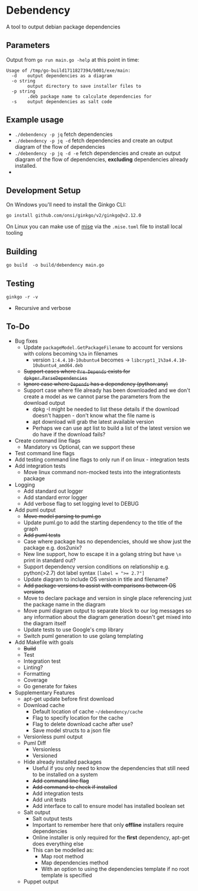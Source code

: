 # Debendency
A tool to output debian package dependencies

## Parameters
Output from `go run main.go -help` at this point in time:
```
Usage of /tmp/go-build1711827394/b001/exe/main:
  -d    output dependencies as a diagram
  -o string
        output directory to save installer files to
  -p string
        .deb package name to calculate dependencies for
  -s    output dependencies as salt code

```
## Example usage
* `./debendency -p jq` fetch dependencies
* `./debendency -p jq -d` fetch dependencies and create an output diagram of the flow of dependencies
* `./debendency -p jq -d -e` fetch dependencies and create an output diagram of the flow of dependencies, **excluding** dependencies already installed.
* 

## Development Setup
On Windows you'll need to install the Ginkgo CLI:
```
go install github.com/onsi/ginkgo/v2/ginkgo@v2.12.0
```
On Linux you can make use of [mise](https://mise.jdx.dev/) via the `.mise.toml` file to install local tooling

## Building
```
go build  -o build/debendency main.go
```
## Testing
```
ginkgo -r -v
```
* Recursive and verbose

## To-Do 
* Bug fixes
  * Update `packageModel.GetPackageFilename` to account for versions with colons becoming `%3a` in filenames
    * version `1:4.4.10-10ubuntu4` becomes -> `libcrypt1_1%3a4.4.10-10ubuntu4_amd64.deb`
  * ~~Support cases where `Pre-Depends` exists for `dpkger.ParseDependencies`~~
  * ~~Ignore case where `Depends` has a dependency (python:any)~~
  * Support case where file already has been downloaded and we don't create a model as we cannot parse the parameters from the download output
    * dpkg -I might be needed to list these details if the download doesn't happen - don't know what the file name is
    * apt download will grab the latest available version
    * Perhaps we can use apt list to build a list of the latest version we do have if the download fails?
* Create command line flags
  * Mandatory vs Optional, can we support these
* Test command line flags
* Add testing command line flags to only run if on linux - integration tests
* Add integration tests
  * Move linux command non-mocked tests into the integrationtests package 
* Logging
  * Add standard out logger
  * Add standard error logger
  * Add verbose flag to set logging level to DEBUG
* Add puml output
  * ~~Move model parsing to puml.go~~
  * Update puml.go to add the starting dependency to the title of the graph
  * ~~Add puml tests~~
  * Case where package has no dependencies, should we show just the package e.g. dos2unix?
  * New line support, how to escape it in a golang string but have `\n` print in standard out?
  * Support dependency version conditions on relationship  e.g. python(>2.7) dot label syntax `[label = ">= 2.7"]`
  * Update diagram to include OS version in title and filename?
  * ~~Add package versions to assist with comparisons between OS versions~~  
  * Move to declare package and version in single place referencing just the package name in the diagram
  * Move puml diagram output to separate block to our log messages so any information about the diagram generation doesn't get mixed into the diagram itself
  * Update tests to use Google's cmp library
  * Switch puml generation to use golang templating
* Add Makefile with goals
  * ~~Build~~
  * Test
  * Integration test
  * Linting?
  * Formatting
  * Coverage
  * Go generate for fakes
* Supplementary Features
  * apt-get update before first download
  * Download cache
    * Default location of cache `~/debendency/cache`
    * Flag to specify location for the cache
    * Flag to delete download cache after use?
    * Save model structs to a json file
  * Versionless puml output
  * Puml Diff
    * Versionless
    * Versioned
  * Hide already installed packages
    * Useful if you only need to know the dependencies that still need to be installed on a system
    * ~~Add command line flag~~
    * ~~Add command to check if installed~~
    * Add integration tests
    * Add unit tests
    * Add interface to call to ensure model has installed boolean set
  * Salt output
    * Salt output tests
    * Important to remember here that only **offline** installers require dependencies
    * Online installer is only required for the **first** dependency, apt-get does everything else
    * This can be modelled as:
      * Map root method
      * Map dependencies method
      * With an option to using the dependencies template if no root template is specified
  * Puppet output